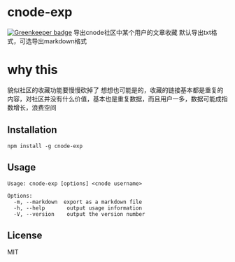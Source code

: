 # cnode-exp

[![Greenkeeper badge](https://badges.greenkeeper.io/luoyjx/cnode-exp.svg)](https://greenkeeper.io/)
导出cnode社区中某个用户的文章收藏
默认导出txt格式，可选导出markdown格式

# why this
貌似社区的收藏功能要慢慢砍掉了
想想也可能是的，收藏的链接基本都是重复的内容，对社区并没有什么价值，基本也是重复数据，而且用户一多，数据可能成指数增长，浪费空间

## Installation
```
npm install -g cnode-exp
```

## Usage
```
Usage: cnode-exp [options] <cnode username>

Options:
  -m, --markdown  export as a markdown file
  -h, --help       output usage information
  -V, --version    output the version number
```
## License
MIT


